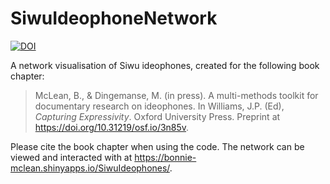 # SiwuIdeophoneNetwork

[![DOI](https://zenodo.org/badge/911978844.svg)](https://doi.org/10.5281/zenodo.14598830)

A network visualisation of Siwu ideophones, created for the following book chapter:

> McLean, B., & Dingemanse, M. (in press). A multi-methods toolkit for documentary research on ideophones. In Williams, J.P. (Ed), _Capturing Expressivity_. Oxford University Press. Preprint at https://doi.org/10.31219/osf.io/3n85v.

Please cite the book chapter when using the code. The network can be viewed and interacted with at https://bonnie-mclean.shinyapps.io/SiwuIdeophones/.
